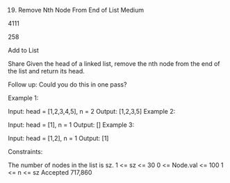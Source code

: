19. Remove Nth Node From End of List
Medium

4111

258

Add to List

Share
Given the head of a linked list, remove the nth node from the end of the list and return its head.

Follow up: Could you do this in one pass?

 

Example 1:


Input: head = [1,2,3,4,5], n = 2
Output: [1,2,3,5]
Example 2:

Input: head = [1], n = 1
Output: []
Example 3:

Input: head = [1,2], n = 1
Output: [1]
 

Constraints:

The number of nodes in the list is sz.
1 <= sz <= 30
0 <= Node.val <= 100
1 <= n <= sz
Accepted
717,860

